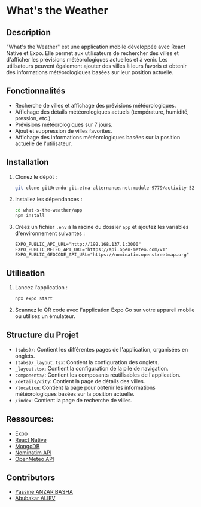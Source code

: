 # What's the Weather

## Description

"What's the Weather" est une application mobile développée avec React Native et Expo. Elle permet aux utilisateurs de rechercher des villes et d'afficher les prévisions météorologiques actuelles et à venir. Les utilisateurs peuvent également ajouter des villes à leurs favoris et obtenir des informations météorologiques basées sur leur position actuelle.

## Fonctionnalités

- Recherche de villes et affichage des prévisions météorologiques.
- Affichage des détails météorologiques actuels (température, humidité, pression, etc.).
- Prévisions météorologiques sur 7 jours.
- Ajout et suppression de villes favorites.
- Affichage des informations météorologiques basées sur la position actuelle de l'utilisateur.

## Installation

1. Clonez le dépôt :
    ```sh
    git clone git@rendu-git.etna-alternance.net:module-9779/activity-52557/group-1044705.git what-s-the-weather
    ```

2. Installez les dépendances :
    ```sh
    cd what-s-the-weather/app
    npm install
    ```

3. Créez un fichier `.env` à la racine du dossier `app` et ajoutez les variables d'environnement suivantes :
    ```properties
    EXPO_PUBLIC_API_URL="http://192.168.137.1:3000"
    EXPO_PUBLIC_METEO_API_URL="https://api.open-meteo.com/v1"
    EXPO_PUBLIC_GEOCODE_API_URL="https://nominatim.openstreetmap.org"
    ```

## Utilisation

1. Lancez l'application :
    ```sh
    npx expo start
    ```

2. Scannez le QR code avec l'application Expo Go sur votre appareil mobile ou utilisez un émulateur.

## Structure du Projet

- `(tabs)/`: Contient les différentes pages de l'application, organisées en onglets.
- `(tabs)/_layout.tsx`: Contient la configuration des onglets.
- `_layout.tsx`: Contient la configuration de la pile de navigation.
- `components/`: Contient les composants réutilisables de l'application.
- `/details/city`: Contient la page de détails des villes.
- `/location`: Contient la page pour obtenir les informations météorologiques basées sur la position actuelle.
- `/index`: Contient la page de recherche de villes.

## Ressources:

- [Expo](https://expo.dev/)
- [React Native](https://reactnative.dev/)
- [MongoDB](https://mongodb.com)
- [Nominatim API](https://nominatim.org/release-docs/develop/api/Overview/)
- [OpenMeteo API](https://open-meteo.com/en/docs)

## Contributors

- [Yassine ANZAR BASHA](https://github.com/TheYassAnz)
- [Abubakar ALIEV](https://github.com/abubakaraliev)
